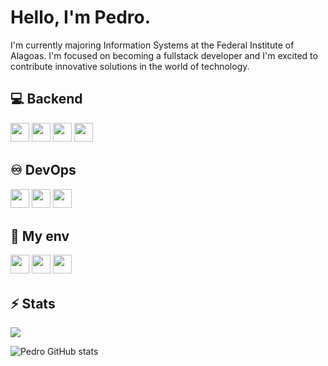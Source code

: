 <h1>Hello, I'm Pedro.</h1>

I'm currently majoring Information Systems at the Federal Institute of Alagoas. I'm focused on becoming a fullstack developer and I'm excited to contribute innovative solutions in the world of technology.

## 💻 Backend
<p>
  <img src="https://img.shields.io/badge/Laravel-FF2D20?style=for-the-badge&logo=laravel&logoColor=white" style="margin-bottom: 4px;" height="30px">
  <img src="https://img.shields.io/badge/PHP-777BB4?style=for-the-badge&logo=php&logoColor=white" style="margin-bottom: 4px;" height="30px">
  <img src="https://img.shields.io/badge/Python-14354C?style=for-the-badge&logo=python&logoColor=white" style="margin-bottom: 4px;" height="30px">
  <img src="https://img.shields.io/badge/mysql-4479A1.svg?style=for-the-badge&logo=mysql&logoColor=white" style="margin-bottom: 4px;" height="30px">
</p>

## ♾️ DevOps
<p>
  <img src="https://img.shields.io/badge/docker-%230db7ed.svg?style=for-the-badge&logo=docker&logoColor=white" style="margin-bottom: 4px;" height="30px">
  <img src="https://img.shields.io/badge/git-%23F05033.svg?style=for-the-badge&logo=git&logoColor=white" style="margin-bottom: 4px;" height="30px">
  <img src="https://img.shields.io/badge/github%20actions-%232671E5.svg?style=for-the-badge&logo=githubactions&logoColor=white" style="margin-bottom: 4px;" height="30px">
</p>

## 🐧 My env
<p>
  <img src="https://img.shields.io/badge/-Zorin%20OS-%2310AAEB?style=for-the-badge&logo=zorin&logoColor=white" style="margin-bottom: 4px;" height="30px">
  <img src="https://img.shields.io/badge/Visual%20Studio%20Code-0078d7.svg?style=for-the-badge&logo=visual-studio-code&logoColor=white" style="margin-bottom: 4px;" height="30px">
  <img src="https://img.shields.io/badge/Insomnia-black?style=for-the-badge&logo=insomnia&logoColor=5849BE" style="margin-bottom: 4px;" height="30px">
</p>

## ⚡ Stats

<p><img src="https://github-readme-stats.vercel.app/api/top-langs/?username=phpdro&layout=donut"><p>
  
![Pedro GitHub stats](https://github-readme-stats.vercel.app/api?username=PHPdro&show_icons=true&theme=tokyonight&count_private=true)

<!--
**PHPdro/PHPdro** is a ✨ _special_ ✨ repository because its `README.md` (this file) appears on your GitHub profile.

Here are some ideas to get you started:

- 🔭 I’m currently working on ...
- 🌱 I’m currently learning ...
- 👯 I’m looking to collaborate on ...
- 🤔 I’m looking for help with ...
- 💬 Ask me about ...
- 📫 How to reach me: ...
- 😄 Pronouns: ...
- ⚡ Fun fact: ...
-->
